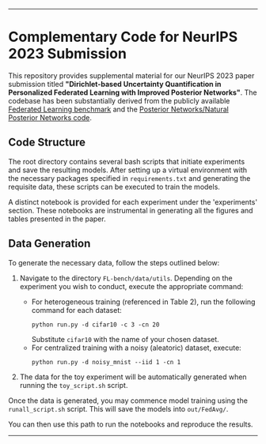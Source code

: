 ---

# Complementary Code for NeurIPS 2023 Submission

This repository provides supplemental material for our NeurIPS 2023 paper submission titled **"Dirichlet-based Uncertainty Quantification in Personalized Federated Learning with Improved Posterior Networks"**. The codebase has been substantially derived from the publicly available [Federated Learning benchmark](https://github.com/KarhouTam/FL-bench) and the [Posterior Networks/Natural Posterior Networks code](https://github.com/borchero/natural-posterior-network).

## Code Structure

The root directory contains several bash scripts that initiate experiments and save the resulting models. After setting up a virtual environment with the necessary packages specified in `requirements.txt` and generating the requisite data, these scripts can be executed to train the models.

A distinct notebook is provided for each experiment under the 'experiments' section. These notebooks are instrumental in generating all the figures and tables presented in the paper.

## Data Generation

To generate the necessary data, follow the steps outlined below:

1. Navigate to the directory `FL-bench/data/utils`. Depending on the experiment you wish to conduct, execute the appropriate command:
   - For heterogeneous training (referenced in Table 2), run the following command for each dataset:
     ```
     python run.py -d cifar10 -c 3 -cn 20
     ```
     Substitute `cifar10` with the name of your chosen dataset.
   - For centralized training with a noisy (aleatoric) dataset, execute:
     ```
     python run.py -d noisy_mnist --iid 1 -cn 1
     ```

2. The data for the toy experiment will be automatically generated when running the `toy_script.sh` script.

Once the data is generated, you may commence model training using the `runall_script.sh` script. This will save the models into `out/FedAvg/`.

You can then use this path to run the notebooks and reproduce the results.

---